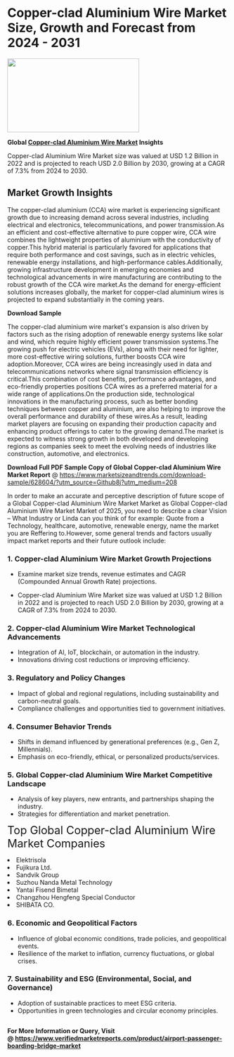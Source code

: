 <H1>Copper-clad Aluminium Wire Market Size, Growth and Forecast from 2024 - 2031</H1><img class="aligncenter size-medium wp-image-584254" src="https://thirdeyenews.in/wp-content/uploads/2024/09/Global-Market-Research-300x168.jpeg" alt="" width="300" height="168" /><p><strong>Global&nbsp;<a href="https://www.marketsizeandtrends.com/download-sample/628604/?utm_source=Github8j?utm_medium=208">Copper-clad Aluminium Wire Market</a> Insights</strong></p><p>Copper-clad Aluminium Wire Market size was valued at USD 1.2 Billion in 2022 and is projected to reach USD 2.0 Billion by 2030, growing at a CAGR of 7.3% from 2024 to 2030.</p><p><h2>Market Growth Insights</h2> <p>The copper-clad aluminium (CCA) wire market is experiencing significant growth due to increasing demand across several industries, including electrical and electronics, telecommunications, and power transmission.As an efficient and cost-effective alternative to pure copper wire, CCA wire combines the lightweight properties of aluminium with the conductivity of copper.This hybrid material is particularly favored for applications that require both performance and cost savings, such as in electric vehicles, renewable energy installations, and high-performance cables.Additionally, growing infrastructure development in emerging economies and technological advancements in wire manufacturing are contributing to the robust growth of the CCA wire market.As the demand for energy-efficient solutions increases globally, the market for copper-clad aluminium wires is projected to expand substantially in the coming years.</p> <p><strong>Download Sample</strong></p> <p>The copper-clad aluminium wire market's expansion is also driven by factors such as the rising adoption of renewable energy systems like solar and wind, which require highly efficient power transmission systems.The growing push for electric vehicles (EVs), along with their need for lighter, more cost-effective wiring solutions, further boosts CCA wire adoption.Moreover, CCA wires are being increasingly used in data and telecommunications networks where signal transmission efficiency is critical.This combination of cost benefits, performance advantages, and eco-friendly properties positions CCA wires as a preferred material for a wide range of applications.On the production side, technological innovations in the manufacturing process, such as better bonding techniques between copper and aluminium, are also helping to improve the overall performance and durability of these wires.As a result, leading market players are focusing on expanding their production capacity and enhancing product offerings to cater to the growing demand.The market is expected to witness strong growth in both developed and developing regions as companies seek to meet the evolving needs of industries like construction, automotive, and electronics.</p> <p><span class=""><strong>Download Full PDF Sample Copy of Global Copper-clad Aluminium Wire Market Report</strong> @ <a href="https://www.marketsizeandtrends.com/download-sample/628604/?utm_source=Github8j?utm_medium=208" target="_blank">https://www.marketsizeandtrends.com/download-sample/628604/?utm_source=Github8j?utm_medium=208</a></span></p><p>In order to make an accurate and perceptive description of future scope of a Global&nbsp;Copper-clad Aluminium Wire Market Market as Global&nbsp;Copper-clad Aluminium Wire Market Market of 2025, you need to describe a clear Vision &ndash; What Industry or Linda can you think of for example: Quote from a Technology, healthcare, automotive, renewable energy, name the market you are Reffering to.However, some general trends and factors usually impact market reports and their future outlook include:</p><h3>1.&nbsp;<strong>Copper-clad Aluminium Wire Market Growth Projections</strong></h3><ul><li>Examine market size trends, revenue estimates and CAGR (Compounded Annual Growth Rate) projections.</li><li><p>Copper-clad Aluminium Wire Market size was valued at USD 1.2 Billion in 2022 and is projected to reach USD 2.0 Billion by 2030, growing at a CAGR of 7.3% from 2024 to 2030.</p></li></ul><h3>2.&nbsp;<strong>Copper-clad Aluminium Wire Market Technological Advancements</strong></h3><ul><li>Integration of AI, IoT, blockchain, or automation in the industry.</li><li>Innovations driving cost reductions or improving efficiency.</li></ul><h3>3.&nbsp;<strong>Regulatory and Policy Changes</strong></h3><ul><li>Impact of global and regional regulations, including sustainability and carbon-neutral goals.</li><li>Compliance challenges and opportunities tied to government initiatives.</li></ul><h3>4.&nbsp;<strong>Consumer Behavior Trends</strong></h3><ul><li>Shifts in demand influenced by generational preferences (e.g., Gen Z, Millennials).</li><li>Emphasis on eco-friendly, ethical, or personalized products/services.</li></ul><h3>5.&nbsp;<strong>Global Copper-clad Aluminium Wire Market Competitive Landscape</strong></h3><ul><li>Analysis of key players, new entrants, and partnerships shaping the industry.</li><li>Strategies for differentiation and market penetration.</li></ul><p data-pm-slice="1 1 []"><span style="color: inherit; font-family: inherit; font-size: 25px;">Top Global Copper-clad Aluminium Wire Market Companies</span></p><div class="" data-test-id=""><p><li>Elektrisola</li><li> Fujikura Ltd.</li><li> Sandvik Group</li><li> Suzhou Nanda Metal Technology</li><li> Yantai Fisend Bimetal</li><li> Changzhou Hengfeng Special Conductor</li><li> SHIBATA CO.</li></p></div><h3>6.&nbsp;<strong>Economic and Geopolitical Factors</strong></h3><ul><li>Influence of global economic conditions, trade policies, and geopolitical events.</li><li>Resilience of the market to inflation, currency fluctuations, or global crises.</li></ul><h3>7.&nbsp;<strong>Sustainability and ESG (Environmental, Social, and Governance)</strong></h3><ul><li>Adoption of sustainable practices to meet ESG criteria.</li><li>Opportunities in green technologies and circular economy principles.</li></ul><h2><strong style="font-size: 14px;">For More Information or Query, Visit @&nbsp;</strong><a style="background-color: #ffffff; font-size: 14px;" href="https://www.marketsizeandtrends.com/report/copper-clad-aluminium-wire-market/" target="_blank">https://www.verifiedmarketreports.com/product/airport-passenger-boarding-bridge-market</a></h2>